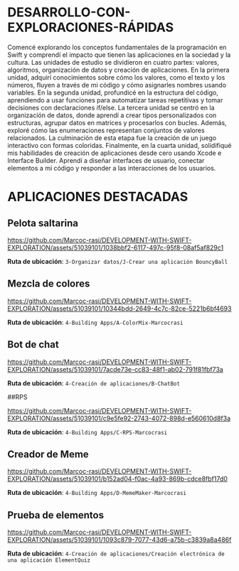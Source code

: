 # DESARROLLO-CON-EXPLORACIONES-RÁPIDAS

Comencé explorando los conceptos fundamentales de la programación en Swift y comprendí el impacto que tienen las aplicaciones en la sociedad y la cultura. Las unidades de estudio se dividieron en cuatro partes: valores, algoritmos, organización de datos y creación de aplicaciones. En la primera unidad, adquirí conocimientos sobre cómo los valores, como el texto y los números, fluyen a través de mi código y cómo asignarles nombres usando variables. En la segunda unidad, profundicé en la estructura del código, aprendiendo a usar funciones para automatizar tareas repetitivas y tomar decisiones con declaraciones if/else. La tercera unidad se centró en la organización de datos, donde aprendí a crear tipos personalizados con estructuras, agrupar datos en matrices y procesarlos con bucles. Además, exploré cómo las enumeraciones representan conjuntos de valores relacionados. La culminación de esta etapa fue la creación de un juego interactivo con formas coloridas. Finalmente, en la cuarta unidad, solidifiqué mis habilidades de creación de aplicaciones desde cero usando Xcode e Interface Builder. Aprendí a diseñar interfaces de usuario, conectar elementos a mi código y responder a las interacciones de los usuarios.

# APLICACIONES DESTACADAS

## Pelota saltarina

https://github.com/Marcoc-rasi/DEVELOPMENT-WITH-SWIFT-EXPLORATION/assets/51039101/1038bbf2-6117-497c-95f8-08af5af829c1

**Ruta de ubicación**: `3-Organizar datos/J-Crear una aplicación BouncyBall`

## Mezcla de colores

https://github.com/Marcoc-rasi/DEVELOPMENT-WITH-SWIFT-EXPLORATION/assets/51039101/10344bdd-2649-4c7c-82ce-5221b6bf4693

**Ruta de ubicación**: `4-Building Apps/A-ColorMix-Marcocrasi`

## Bot de chat

https://github.com/Marcoc-rasi/DEVELOPMENT-WITH-SWIFT-EXPLORATION/assets/51039101/7acde73e-cc83-48f1-ab02-791f81fbf73a

**Ruta de ubicación**: `4-Creación de aplicaciones/B-ChatBot`

##RPS

https://github.com/Marcoc-rasi/DEVELOPMENT-WITH-SWIFT-EXPLORATION/assets/51039101/c9e5fe92-2743-4072-898d-e560610d8f3a

**Ruta de ubicación**: `4-Building Apps/C-RPS-Marcocrasi`

## Creador de Meme

https://github.com/Marcoc-rasi/DEVELOPMENT-WITH-SWIFT-EXPLORATION/assets/51039101/b152ad04-f0ac-4a93-869b-cdce8fbf17d0

**Ruta de ubicación**: `4-Building Apps/D-MemeMaker-Marcocrasi`

## Prueba de elementos

https://github.com/Marcoc-rasi/DEVELOPMENT-WITH-SWIFT-EXPLORATION/assets/51039101/1093c879-7077-43d6-a75b-c3839a8a486f

**Ruta de ubicación**: `4-Creación de aplicaciones/Creación electrónica de una aplicación ElementQuiz`
